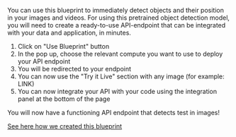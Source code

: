 You can use this blueprint to immediately detect objects and their position in your images and videos.
For using this pretrained object detection model, you will need to create a ready-to-use API-endpoint that can be integrated with your data and application, in minutes.
1. Click on "Use Blueprint" button
2. In the pop up, choose the relevant compute you want to use to deploy your API endpoint 
3. You will be redirected to your endpoint
4. You can now use the "Try it Live" section with any image (for example: LINK)
5. You can now integrate your API with your code using the integration panel at the bottom of the page 
   
You will now have a functioning API endpoint that detects test in images!


[See here how we created this blueprint](https://link-url-here.org)